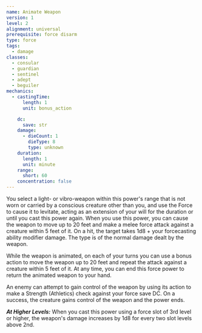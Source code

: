 ```yaml
---
name: Animate Weapon
version: 1
level: 2
alignment: universal
prerequisite: force disarm
type: force
tags:
  - damage
classes:
  - consular
  - guardian
  - sentinel
  - adept
  - beguiler
mechanics:
  - castingTime:
      length: 1
      unit: bonus_action

    dc:
      save: str
    damage:
      - dieCount: 1
        dieType: 8
        type: unknown
    duration:
      length: 1
      unit: minute
    range:
      short: 60
    concentration: false
---
```

You select a light- or vibro-weapon within this power's range that is not worn or carried by a conscious creature other than you, and use the Force to cause it to levitate, acting as an extension of your will for the duration or until you cast this power again. When you use this power, you can cause the weapon to move up to 20 feet and make a melee force attack against a creature within 5 feet of it. On a hit, the target takes 1d8 + your forcecasting ability modifier damage. The type is of the normal damage dealt by the weapon.

While the weapon is animated, on each of your turns you can use a bonus action to move the weapon up to 20 feet and repeat the attack against a creature within 5 feet of it. At any time, you can end this force power to return the animated weapon to your hand.

An enemy can attempt to gain control of the weapon by using its action to make a Strength (Athletics) check against your force save DC. On a success, the creature gains control of the weapon and the power ends.

***__At Higher Levels__:*** When you cast this power using a force slot of 3rd level or higher, the weapon's damage increases by 1d8 for every two slot levels above 2nd.
    